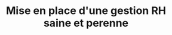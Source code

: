 ---
tags: conseil_cards
cardOrder: order:3;

title: Mise en place d'une gestion RH saine et perenne
image: /img/mise_en_place.png

altImage: gestion RH
jqueryClass: gestion

---